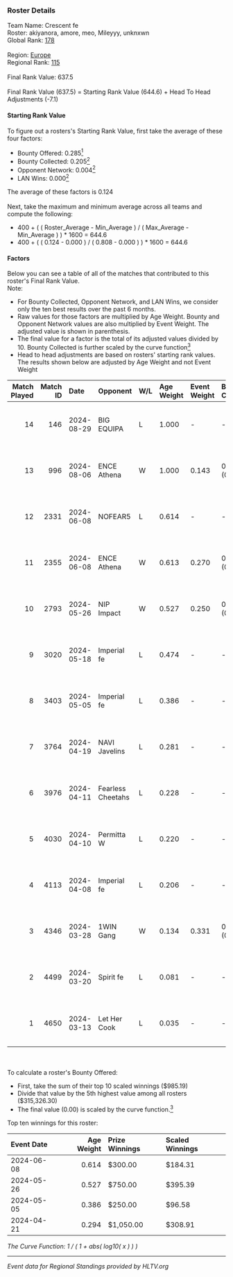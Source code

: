 ### Roster Details<br />
Team Name: Crescent fe<br />
Roster: akiyanora, amore, meo, Mileyyy, unknxwn<br />
Global Rank: [178](../../standings_global_2024_09_04.md)<br />
<br />
Region: [Europe]( ../../standings_europe_2024_09_04.md)<br />
Regional Rank: [115]( ../../standings_europe_2024_09_04.md)<br />
<br />
Final Rank Value:  637.5<br />
<br />
Final Rank Value (637.5) = Starting Rank Value (644.6) + Head To Head Adjustments (-7.1)<br />

#### Starting Rank Value<br />
To figure out a rosters's Starting Rank Value, first take the average of these four factors:<br />
- Bounty Offered: 0.285[<sup>1</sup>](#table2)
- Bounty Collected: 0.205[<sup>2</sup>](#table1)
- Opponent Network: 0.004[<sup>2</sup>](#table1)
- LAN Wins: 0.000[<sup>2</sup>](#table1)

The average of these factors is 0.124<br />
<br />
Next, take the maximum and minimum average across all teams and compute the following:<br />
- 400 + ( ( Roster_Average - Min_Average ) / ( Max_Average - Min_Average ) ) * 1600 = 644.6
- 400 + ( ( 0.124 - 0.000 ) / ( 0.808 - 0.000 ) ) * 1600 = 644.6


#### Factors<br />
Below you can see a table of all of the matches that contributed to this roster's Final Rank Value.<br />
Note:<br />

- For Bounty Collected, Opponent Network, and LAN Wins, we consider only the ten best results over the past 6 months.
- Raw values for those factors are multiplied by Age Weight. Bounty and Opponent Network values are also multiplied by Event Weight. The adjusted value is shown in parenthesis.
- The final value for a factor is the total of its adjusted values divided by 10. Bounty Collected is further scaled by the curve function[<sup>3</sup>](#curveFunction)
- Head to head adjustments are based on rosters' starting rank values. The results shown below are adjusted by Age Weight and not Event Weight
<span id="table1"></span><br />


| Match Played | Match ID | Date       | Opponent          | W/L | Age Weight | Event Weight | Bounty Collected | Opponent Network | LAN Wins  | H2H Adj. | Roster                                  |
| -: | -: | :- | :- | :- | :- | :- | :- | :- | :- | -: | :- |
|           14 |      146 | 2024-08-29 | BIG EQUIPA        | L   | 1.000      | -            | -                | -                | -         |   -12.68 | akiyanora, amore, meo, Mileyyy, unknxwn |
|           13 |      996 | 2024-08-06 | ENCE Athena       | W   | 1.000      | 0.143        | 0.001 (0.000)    | 0.050 (0.007)    | 0 (0.000) |    13.64 | akiyanora, amore, ayaka, Margo, meo     |
|           12 |     2331 | 2024-06-08 | NOFEAR5           | L   | 0.614      | -            | -                | -                | -         |    -9.36 | akiyanora, amore, ayaka, Margo, meo     |
|           11 |     2355 | 2024-06-08 | ENCE Athena       | W   | 0.613      | 0.270        | 0.001 (0.000)    | 0.050 (0.008)    | 0 (0.000) |     8.81 | akiyanora, amore, ayaka, Margo, meo     |
|           10 |     2793 | 2024-05-26 | NIP Impact        | W   | 0.527      | 0.250        | 0.006 (0.001)    | 0.186 (0.024)    | 0 (0.000) |     9.59 | akiyanora, amore, ayaka, Margo, meo     |
|            9 |     3020 | 2024-05-18 | Imperial fe       | L   | 0.474      | -            | -                | -                | -         |    -2.24 | akiyanora, amore, ayaka, Margo, meo     |
|            8 |     3403 | 2024-05-05 | Imperial fe       | L   | 0.386      | -            | -                | -                | -         |    -1.86 | akiyanora, amore, ayaka, Margo, meo     |
|            7 |     3764 | 2024-04-19 | NAVI Javelins     | L   | 0.281      | -            | -                | -                | -         |    -2.78 | akiyanora, amore, ayaka, Margo, meo     |
|            6 |     3976 | 2024-04-11 | Fearless Cheetahs | L   | 0.228      | -            | -                | -                | -         |    -3.70 | akiyanora, amore, ayaka, Margo, meo     |
|            5 |     4030 | 2024-04-10 | Permitta W        | L   | 0.220      | -            | -                | -                | -         |    -4.90 | akiyanora, amore, ayaka, Margo, meo     |
|            4 |     4113 | 2024-04-08 | Imperial fe       | L   | 0.206      | -            | -                | -                | -         |    -1.08 | akiyanora, amore, ayaka, Margo, meo     |
|            3 |     4346 | 2024-03-28 | 1WIN Gang         | W   | 0.134      | 0.331        | 0.001 (0.000)    | 0.008 (0.000)    | 0 (0.000) |     1.42 | akiyanora, amore, ayaka, Margo, meo     |
|            2 |     4499 | 2024-03-20 | Spirit fe         | L   | 0.081      | -            | -                | -                | -         |    -1.26 | akiyanora, amore, ayaka, Margo, meo     |
|            1 |     4650 | 2024-03-13 | Let Her Cook      | L   | 0.035      | -            | -                | -                | -         |    -0.75 | akiyanora, amore, ayaka, Margo, meo     |

<br />
<span id="table2"></span><br />
To calculate a roster's Bounty Offered:<br />

- First, take the sum of their top 10 scaled winnings ($985.19)
- Divide that value by the 5th highest value among all rosters ($315,326.30)
- The final value (0.00) is scaled by the curve function.[<sup>3</sup>](#curveFunction)

Top ten winnings for this roster:<br />

| Event Date | Age Weight | Prize Winnings | Scaled Winnings |
| :- | -: | :- | :- |
| 2024-06-08 |      0.614 | $300.00        | $184.31         |
| 2024-05-26 |      0.527 | $750.00        | $395.39         |
| 2024-05-05 |      0.386 | $250.00        | $96.58          |
| 2024-04-21 |      0.294 | $1,050.00      | $308.91         |


<span id="curveFunction"></span>_The Curve Function: 1 / ( 1 + abs( log10( x ) ) )_<br />

---
_Event data for Regional Standings provided by HLTV.org_<br />

